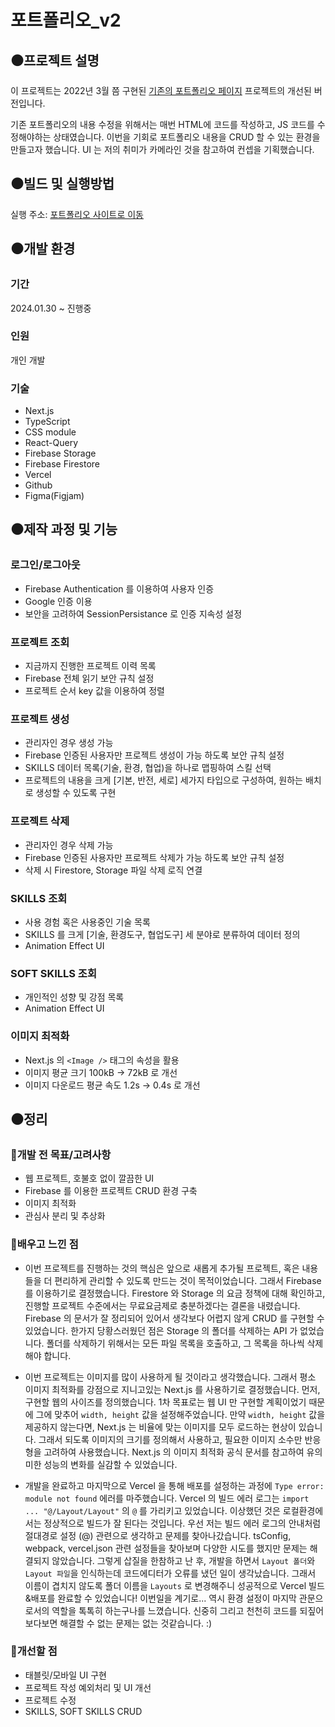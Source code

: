 # 포트폴리오_v2

## ⚫️프로젝트 설명

이 프로젝트는 2022년 3월 쯤 구현된 [기존의 포트폴리오 페이지](https://postop09.github.io/Portfolio/src/pages/index.html) 프로젝트의 개선된 버전입니다.

기존 포트폴리오의 내용 수정을 위해서는 매번 HTML에 코드를 작성하고, JS 코드를 수정해야하는 상태였습니다. 이번을 기회로 포트폴리오 내용을 CRUD 할 수 있는 환경을 만들고자 했습니다. UI 는 저의 취미가 카메라인 것을 참고하여 컨셉을 기획했습니다.

## ⚫️빌드 및 실행방법
실행 주소: [포트폴리오 사이트로 이동](https://portfolio-cys.vercel.app/)

## ⚫️개발 환경
### 기간
2024.01.30 ~ 진행중

### 인원
개인 개발

### 기술
- Next.js
- TypeScript
- CSS module
- React-Query
- Firebase Storage
- Firebase Firestore
- Vercel
- Github
- Figma(Figjam)

## ⚫️제작 과정 및 기능
### 로그인/로그아웃
- Firebase Authentication 를 이용하여 사용자 인증
- Google 인증 이용
- 보안을 고려하여 SessionPersistance 로 인증 지속성 설정

### 프로젝트 조회
- 지금까지 진행한 프로젝트 이력 목록
- Firebase 전체 읽기 보안 규칙 설정
- 프로젝트 순서 key 값을 이용하여 정렬

### 프로젝트 생성
- 관리자인 경우 생성 가능
- Firebase 인증된 사용자만 프로젝트 생성이 가능 하도록 보안 규칙 설정
- SKILLS 데이터 목록(기술, 환경, 협업)을 하나로 맵핑하여 스킬 선택
- 프로젝트의 내용을 크게 [기본, 반전, 세로] 세가지 타입으로 구성하여, 원하는 배치로 생성할 수 있도록 구현

### 프로젝트 삭제
- 관리자인 경우 삭제 가능
- Firebase 인증된 사용자만 프로젝트 삭제가 가능 하도록 보안 규칙 설정
- 삭제 시 Firestore, Storage 파일 삭제 로직 연결

### SKILLS 조회
- 사용 경험 혹은 사용중인 기술 목록
- SKILLS 를 크게 [기술, 환경도구, 협업도구] 세 분야로 분류하여 데이터 정의
- Animation Effect UI

### SOFT SKILLS 조회
- 개인적인 성향 및 강점 목록
- Animation Effect UI

### 이미지 최적화
- Next.js 의 `<Image />` 태그의 속성을 활용
- 이미지 평균 크기 100kB -> 72kB 로 개선
- 이미지 다운로드 평균 속도 1.2s -> 0.4s 로 개선

## ⚫️정리

### 🐾개발 전 목표/고려사항
- 웹 프로젝트, 호불호 없이 깔끔한 UI
- Firebase 를 이용한 프로젝트 CRUD 환경 구축
- 이미지 최적화
- 관심사 분리 및 추상화

### 🐾배우고 느낀 점
- 이번 프로젝트를 진행하는 것의 핵심은 앞으로 새롭게 추가될 프로젝트, 혹은 내용들을 더 편리하게 관리할 수 있도록 만드는 것이 목적이었습니다. 그래서 Firebase 를 이용하기로 결정했습니다. Firestore 와 Storage 의 요금 정책에 대해 확인하고, 진행할 프로젝트 수준에서는 무료요금제로 충분하겠다는 결론을 내렸습니다. Firebase 의 문서가 잘 정리되어 있어서 생각보다 어렵지 않게 CRUD 를 구현할 수 있었습니다. 한가지 당황스러웠던 점은 Storage 의 폴더를 삭제하는 API 가 없었습니다. 폴더를 삭제하기 위해서는 모든 파일 목록을 호출하고, 그 목록을 하나씩 삭제해야 합니다.

- 이번 프로젝트는 이미지를 많이 사용하게 될 것이라고 생각했습니다. 그래서 평소 이미지 최적화를 강점으로 지니고있는 Next.js 를 사용하기로 결정했습니다. 먼저, 구현할 웹의 사이즈를 정의했습니다. 1차 목표로는 웹 UI 만 구현할 계획이었기 때문에 그에 맞추어 `width, height` 값을 설정해주었습니다. 만약 `width, height` 값을 제공하지 않는다면, Next.js 는 비율에 맞는 이미지를 모두 로드하는 현상이 있습니다. 그래서 되도록 이미지의 크기를 정의해서 사용하고, 필요한 이미지 소수만 반응형을 고려하여 사용했습니다. Next.js 의 이미지 최적화 공식 문서를 참고하여 유의미한 성능의 변화를 실감할 수 있었습니다.

- 개발을 완료하고 마지막으로 Vercel 을 통해 배포를 설정하는 과정에 `Type error: module not found` 에러를 마주했습니다. Vercel 의 빌드 에러 로그는 `import ... "@/Layout/Layout"` 의 `@` 를 가리키고 있었습니다. 이상했던 것은 로컬환경에서는 정상적으로 빌드가 잘 된다는 것입니다. 우선 저는 빌드 에러 로그의 안내처럼 절대경로 설정 (@) 관련으로 생각하고 문제를 찾아나갔습니다. tsConfig, webpack, vercel.json 관련 설정들을 찾아보며 다양한 시도를 했지만 문제는 해결되지 않았습니다. 그렇게 삽질을 한참하고 난 후, 개발을 하면서 `Layout 폴더`와 `Layout 파일`을 인식하는데 코드에디터가 오류를 냈던 일이 생각났습니다. 그래서 이름이 겹치지 않도록 폴더 이름을 `Layouts` 로 변경해주니 성공적으로 Vercel 빌드&배포를 완료할 수 있었습니다! 이번일을 계기로... 역시 환경 설정이 마지막 관문으로서의 역할을 톡톡히 하는구나를 느꼈습니다. 신중히 그리고 천천히 코드를 되짚어보다보면 해결할 수 없는 문제는 없는 것같습니다. :)

### 🐾개선할 점
- 태블릿/모바일 UI 구현
- 프로젝트 작성 예외처리 및 UI 개선
- 프로젝트 수정
- SKILLS, SOFT SKILLS CRUD
